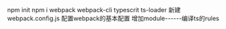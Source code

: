 npm init
npm i webpack webpack-cli typescrit ts-loader
新建webpack.config.js
配置webpack的基本配置
增加module------编译ts的rules